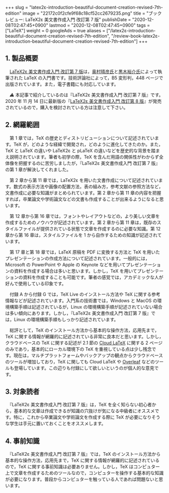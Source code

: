 +++
slug = "latex2ε-introduction-beautiful-document-creation-revised-7th-edition"
image = "22172c0f2cfe9f68c18cf52cc2679235.png"
title = "ブックレビュー: LaTeX2ε 美文書作成入門 改訂第 7 版"
publishDate = "2020-12-08T02:47:45+0900"
lastmod = "2020-12-08T02:47:45+0900"
tags = ["LaTeX"]
weight = 0
googleAds = true
aliases = ["/latex2ε-introduction-beautiful-document-creation-revised-7th-edition", "/review-book-latex2ε-introduction-beautiful-document-creation-revised-7th-edition"]
+++

## 1. 製品概要

　[LaTeX2ε 美文書作成入門 改訂第 7 版](https://rpx.a8.net/svt/ejp?a8mat=3BDYDP+AUKDMA+2HOM+BWGDT&rakuten=y&a8ejpredirect=https%3A%2F%2Fhb.afl.rakuten.co.jp%2Fhgc%2Fg00q0724.2bo11c45.g00q0724.2bo12179%2Fa20052522171_3BDYDP_AUKDMA_2HOM_BWGDT%3Fpc%3Dhttps%253A%252F%252Fitem.rakuten.co.jp%252Fbook%252F14619491%252F%26m%3Dhttp%253A%252F%252Fm.rakuten.co.jp%252Fbook%252Fi%252F18320349%252F)は，[奥村晴彦氏](https://twitter.com/h_okumura?ref_src=twsrc%5Egoogle%7Ctwcamp%5Eserp%7Ctwgr%5Eauthor)と[黒木裕介氏](https://jp.linkedin.com/in/yusuke-kuroki-kuroky)によって執筆された LaTeX の入門書です。技術評論社によって，B5 変形判，448 ページで出版されています。また，電子書籍にも対応しています。

　*⚠* 本記事で紹介しているのは『LaTeX2ε 美文書作成入門 改訂第 7 版』です。2020 年 11 月 14 日に最新版の『[LaTeX2ε 美文書作成入門 改訂第 8 版](https://gihyo.jp/book/2020/978-4-297-11712-2)』が発売されているので，購入を検討されている方は注意して下さい。

## 2. 網羅範囲

　第 1 章では，TeX の歴史とディストリビューションについて記述されています。TeX が，どのような経緯で開発され，どのように進化してきたのか。また，TeX と LaTeX の違いや LaTeX2ε と pLaTeX の違いなどを歴史的な背景を踏まえ説明されています。筆者も初学の際，TeX を含んだ用語の関係性がわからず全体像を把握するのに苦労しましたが，『LaTeX2ε 美文書作成入門 改訂第 7 版』の第 1 章が解決してくれました。

　第 2 章から第 11 章では，LaTeX2ε を用いた文書作成について記述されています。数式の表示方法や画像の配置方法，表の組み方，参考文献の参照方法など，文書作成に必要な知識がまとめられています。第 2 章から第 11 章の内容を把握すれば，卒業論文や学術論文などの文書も作成することが出来るようになると思います。

　第 12 章から第 16 章では，フォントやレイアウトなどの，より美しい文章を作成するためのノウハウが記述されています。第 2 章から第 11 章は，既存のスタイルファイルが提供されている状態で文章を作成するのに必要な知識。第 12 章から第 16 章は，スタイルファイルを 1 から自作するための知識が記述されています。

　第 17 章と第 18 章では，LaTeX 原稿を PDF に変換する方法と TeX を用いたプレゼンテーションの作成方法について記述されています。一般的には，Microsoft の PowerPoint や Apple の Keynote などを用いてプレゼンテーションの資料を作成する場合は多いと思います。しかし，TeX を用いてプレゼンテーションの資料を作成することも可能です。筆者の感覚では，アカデミックな人が好んで使用している印象です。

　付録 A から付録 G では，TeX Live のインストール方法や TeX に関する参考情報などが記述されています。入門系の技術書では，Windows と MacOS の環境構築手順は記述されているが，Linux の環境構築手順が記述されていない場合は多い傾向にあります。しかし，『LaTeX2ε 美文書作成入門 改訂第 7 版』では，Linux の環境構築手順もしっかり記述されています。

　総評として，TeX のインストール方法から基本的な操作方法，応用先まで，TeX に関する情報が網羅的に記述されている非常に良本だと思います。しかし，クラウドベースの TeX に関する記述が 2.1 節の [Cloud LaTeX](https://cloudlatex.io/ja) に関する 2 ページのみであり，基本的にローカル環境下の TeX を重視している点は少し残念です。現在は，マルチプラットフォームやバックアップの観点からクラウドベースのツールが増加しており，TeX に関しても Cloud LaTeX や [Overleaf](https://ja.overleaf.com/) などのツールも登場しています。この辺りも付録にして欲しいというのが個人的な意見です。

## 3. 対象読者

　『LaTeX2ε 美文書作成入門 改訂第 7 版』は，TeX を全く知らない初心者から，基本的な文章は作成できるが知識の穴抜けが気になる中級者にオススメです。特に，これから卒業論文や学術論文を作成する際に TeX が必要になりそうな学生は手元に置いておくことをオススメします。

## 4. 事前知識

　『LaTeX2ε 美文書作成入門 改訂第 7 版』では，TeX のインストール方法から基本的な操作方法，応用先まで，TeX に関する情報が網羅的に記述されているので，TeX に関する事前知識は必要ありません。しかし，TeX はコンピュター上で文章を作成するためのツールなので，コンピュターを操作する基本的な知識が必要になります。普段からコンピュターを触っている人であれば問題ないと思います。